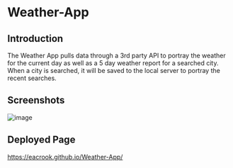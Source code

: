 # Weather-App

## Introduction
The Weather App pulls data through a 3rd party API to portray the weather for the current day as well as a 5 day weather report for a searched city. When a city is searched, it will be saved to the local server to portray the recent searches. 

## Screenshots
![image](https://user-images.githubusercontent.com/60822996/119909487-9aacc180-bf1a-11eb-8427-176402b0f35a.png)
## Deployed Page
https://eacrook.github.io/Weather-App/